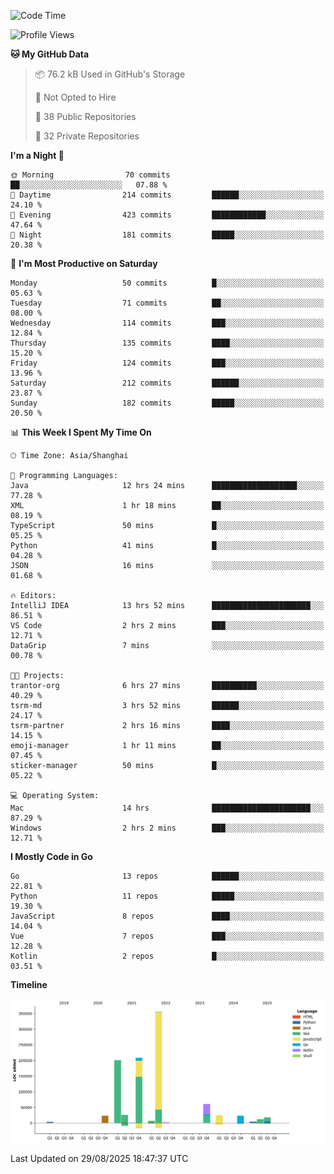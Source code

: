 <!--START_SECTION:waka-->
![Code Time](http://img.shields.io/badge/Code%20Time-4%2C396%20hrs%2015%20mins-blue)

![Profile Views](http://img.shields.io/badge/Profile%20Views-0-blue)

**🐱 My GitHub Data** 

> 📦 76.2 kB Used in GitHub's Storage 
 > 
> 🚫 Not Opted to Hire
 > 
> 📜 38 Public Repositories 
 > 
> 🔑 32 Private Repositories 
 > 
**I'm a Night 🦉** 

```text
🌞 Morning                70 commits          ██░░░░░░░░░░░░░░░░░░░░░░░   07.88 % 
🌆 Daytime                214 commits         ██████░░░░░░░░░░░░░░░░░░░   24.10 % 
🌃 Evening                423 commits         ████████████░░░░░░░░░░░░░   47.64 % 
🌙 Night                  181 commits         █████░░░░░░░░░░░░░░░░░░░░   20.38 % 
```
📅 **I'm Most Productive on Saturday** 

```text
Monday                   50 commits          █░░░░░░░░░░░░░░░░░░░░░░░░   05.63 % 
Tuesday                  71 commits          ██░░░░░░░░░░░░░░░░░░░░░░░   08.00 % 
Wednesday                114 commits         ███░░░░░░░░░░░░░░░░░░░░░░   12.84 % 
Thursday                 135 commits         ████░░░░░░░░░░░░░░░░░░░░░   15.20 % 
Friday                   124 commits         ███░░░░░░░░░░░░░░░░░░░░░░   13.96 % 
Saturday                 212 commits         ██████░░░░░░░░░░░░░░░░░░░   23.87 % 
Sunday                   182 commits         █████░░░░░░░░░░░░░░░░░░░░   20.50 % 
```


📊 **This Week I Spent My Time On** 

```text
🕑︎ Time Zone: Asia/Shanghai

💬 Programming Languages: 
Java                     12 hrs 24 mins      ███████████████████░░░░░░   77.28 % 
XML                      1 hr 18 mins        ██░░░░░░░░░░░░░░░░░░░░░░░   08.19 % 
TypeScript               50 mins             █░░░░░░░░░░░░░░░░░░░░░░░░   05.25 % 
Python                   41 mins             █░░░░░░░░░░░░░░░░░░░░░░░░   04.28 % 
JSON                     16 mins             ░░░░░░░░░░░░░░░░░░░░░░░░░   01.68 % 

🔥 Editors: 
IntelliJ IDEA            13 hrs 52 mins      ██████████████████████░░░   86.51 % 
VS Code                  2 hrs 2 mins        ███░░░░░░░░░░░░░░░░░░░░░░   12.71 % 
DataGrip                 7 mins              ░░░░░░░░░░░░░░░░░░░░░░░░░   00.78 % 

🐱‍💻 Projects: 
trantor-org              6 hrs 27 mins       ██████████░░░░░░░░░░░░░░░   40.29 % 
tsrm-md                  3 hrs 52 mins       ██████░░░░░░░░░░░░░░░░░░░   24.17 % 
tsrm-partner             2 hrs 16 mins       ████░░░░░░░░░░░░░░░░░░░░░   14.15 % 
emoji-manager            1 hr 11 mins        ██░░░░░░░░░░░░░░░░░░░░░░░   07.45 % 
sticker-manager          50 mins             █░░░░░░░░░░░░░░░░░░░░░░░░   05.22 % 

💻 Operating System: 
Mac                      14 hrs              ██████████████████████░░░   87.29 % 
Windows                  2 hrs 2 mins        ███░░░░░░░░░░░░░░░░░░░░░░   12.71 % 
```

**I Mostly Code in Go** 

```text
Go                       13 repos            ██████░░░░░░░░░░░░░░░░░░░   22.81 % 
Python                   11 repos            █████░░░░░░░░░░░░░░░░░░░░   19.30 % 
JavaScript               8 repos             ████░░░░░░░░░░░░░░░░░░░░░   14.04 % 
Vue                      7 repos             ███░░░░░░░░░░░░░░░░░░░░░░   12.28 % 
Kotlin                   2 repos             █░░░░░░░░░░░░░░░░░░░░░░░░   03.51 % 
```



**Timeline**

![Lines of Code chart](https://raw.githubusercontent.com/youtiaoguagua/youtiaoguagua/master/assets/bar_graph.png)


 Last Updated on 29/08/2025 18:47:37 UTC
<!--END_SECTION:waka-->